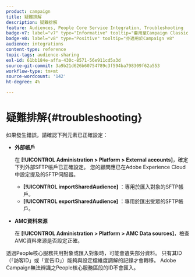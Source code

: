```yaml
---
product: campaign
title: 疑難排解
description: 疑難排解
feature: Audiences, People Core Service Integration, Troubleshooting
badge-v7: label="v7" type="Informative" tooltip="套用至Campaign Classic v7"
badge-v8: label="v8" type="Positive" tooltip="亦適用於Campaign v8"
audience: integrations
content-type: reference
topic-tags: audience-sharing
exl-id: 61bb184e-affa-430c-8571-56e911cd5a3d
source-git-commit: 3a9b21d626b60754789c3f594ba798309f62a553
workflow-type: tm+mt
source-wordcount: '142'
ht-degree: 4%

---
```


# 疑難排解{#troubleshooting}



如果發生錯誤，請確認下列元素已正確設定：

* **外部帳戶**

  在 **[!UICONTROL Administration > Platform > External accounts]**，確定下列外部SFTP帳戶已正確設定。 您的顧問應已在Adobe Experience Cloud中設定提及的SFTP伺服器。

   * **[!UICONTROL importSharedAudience]** ：專用於匯入對象的SFTP帳戶。
   * **[!UICONTROL exportSharedAudience]** ：專用於匯出受眾的SFTP帳戶。

* **AMC資料來源**

  在 **[!UICONTROL Administration > Platform > AMC Data sources]**，檢查AMC資料來源是否設定正確。

透過People核心服務共用對象或匯入對象時，可能會遺失部分資料。 只有其ID （「訪客ID」或「宣告ID」）能夠與設定檔維度調解的記錄才會轉移。 Adobe Campaign無法辨識之People核心服務區段的ID不會匯入。
